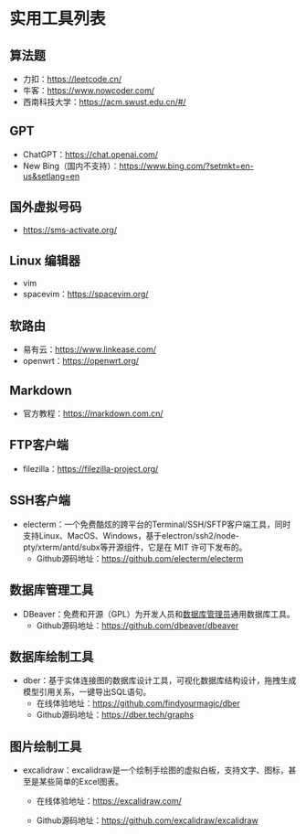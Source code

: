 # 实用工具列表

## 算法题

- 力扣：https://leetcode.cn/
- 牛客：https://www.nowcoder.com/
- 西南科技大学：https://acm.swust.edu.cn/#/

## GPT

- ChatGPT：https://chat.openai.com/
- New Bing（国内不支持）：https://www.bing.com/?setmkt=en-us&setlang=en

## 国外虚拟号码

- https://sms-activate.org/

## Linux 编辑器

- vim
- spacevim：https://spacevim.org/

## 软路由

- 易有云：https://www.linkease.com/
- openwrt：https://openwrt.org/

## Markdown

- 官方教程：https://markdown.com.cn/

## FTP客户端

- filezilla：https://filezilla-project.org/

## SSH客户端

- electerm：一个免费酷炫的跨平台的Terminal/SSH/SFTP客户端工具，同时支持Linux、MacOS、Windows，基于electron/ssh2/node-pty/xterm/antd/subx等开源组件，它是在 MIT 许可下发布的。
  - Github源码地址：https://github.com/electerm/electerm

## 数据库管理工具

- DBeaver：免费和开源（GPL）为开发人员和[数据库管理员](https://baike.baidu.com/item/数据库管理员/1216449?fromModule=lemma_inlink)通用数据库工具。
  - Github源码地址：https://github.com/dbeaver/dbeaver

## 数据库绘制工具
- dber：基于实体连接图的数据库设计工具，可视化数据库结构设计，拖拽生成模型引用关系，一键导出SQL语句。
  - 在线体验地址：https://github.com/findyourmagic/dber
  - Github源码地址：https://dber.tech/graphs

## 图片绘制工具

- excalidraw：excalidraw是一个绘制手绘图的虚拟白板，支持文字、图标，甚至是某些简单的Excel图表。

  - 在线体验地址：https://excalidraw.com/

  - Github源码地址：https://github.com/excalidraw/excalidraw
